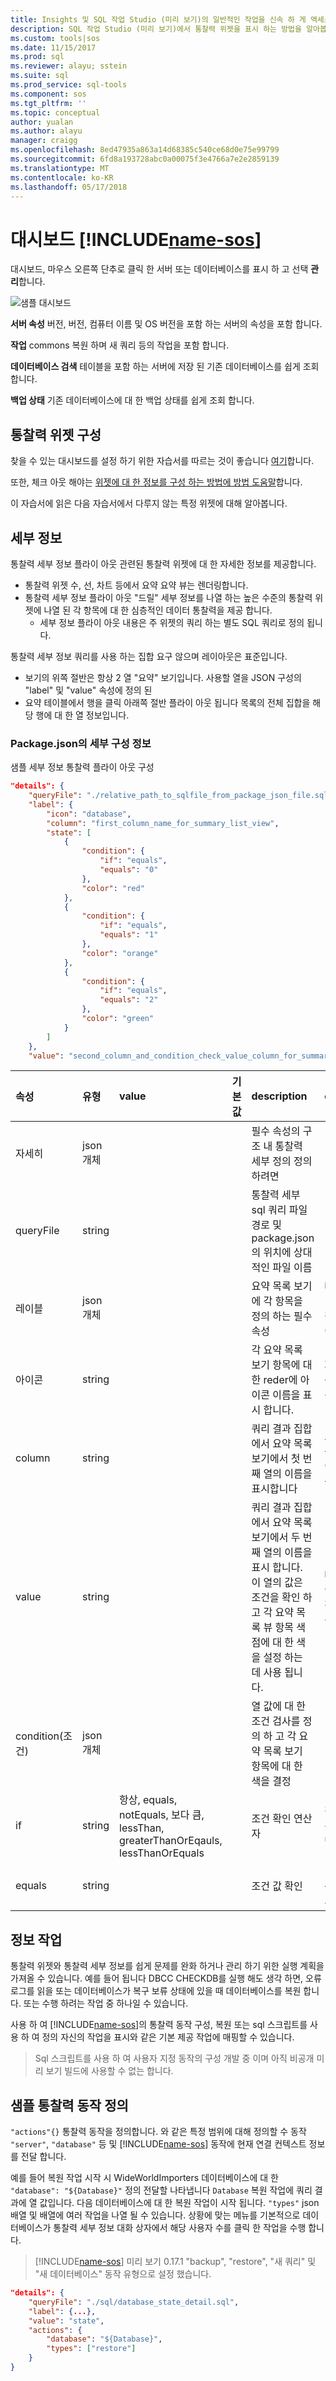 ```yaml
---
title: Insights 및 SQL 작업 Studio (미리 보기)의 일반적인 작업을 신속 하 게 액세스할 | Microsoft Docs
description: SQL 작업 Studio (미리 보기)에서 통찰력 위젯을 표시 하는 방법을 알아봅니다.
ms.custom: tools|sos
ms.date: 11/15/2017
ms.prod: sql
ms.reviewer: alayu; sstein
ms.suite: sql
ms.prod_service: sql-tools
ms.component: sos
ms.tgt_pltfrm: ''
ms.topic: conceptual
author: yualan
ms.author: alayu
manager: craigg
ms.openlocfilehash: 8ed47935a863a14d68385c540ce68d0e75e99799
ms.sourcegitcommit: 6fd8a193728abc0a00075f3e4766a7e2e2859139
ms.translationtype: MT
ms.contentlocale: ko-KR
ms.lasthandoff: 05/17/2018
---
```

# <a name="dashboards-in-includename-sosincludesname-sos-shortmd"></a>대시보드 [!INCLUDE[name-sos](../includes/name-sos-short.md)]

대시보드, 마우스 오른쪽 단추로 클릭 한 서버 또는 데이터베이스를 표시 하 고 선택 **관리**합니다.

![샘플 대시보드](media/dashboards/sample-dashboard.png)

**서버 속성** 버전, 버전, 컴퓨터 이름 및 OS 버전을 포함 하는 서버의 속성을 포함 합니다.

**작업** commons 복원 하며 새 쿼리 등의 작업을 포함 합니다.

**데이터베이스 검색** 테이블을 포함 하는 서버에 저장 된 기존 데이터베이스를 쉽게 조회 합니다.

**백업 상태** 기존 데이터베이스에 대 한 백업 상태를 쉽게 조회 합니다.

## <a name="configuring-insight-widgets"></a>통찰력 위젯 구성
찾을 수 있는 대시보드를 설정 하기 위한 자습서를 따르는 것이 좋습니다 [여기](tutorial-build-custom-insight-sql-server.md)합니다.

또한, 체크 아웃 해야는 [위젯에 대 한 정보를 구성 하는 방법에 방법 도움말]()합니다.

이 자습서에 읽은 다음 자습서에서 다루지 않는 특정 위젯에 대해 알아봅니다.

## <a name="insight-detail"></a>세부 정보
통찰력 세부 정보 플라이 아웃 관련된 통찰력 위젯에 대 한 자세한 정보를 제공합니다. 
- 통찰력 위젯 수, 선, 차트 등에서 요약 요약 뷰는 렌더링합니다. 
- 통찰력 세부 정보 플라이 아웃 "드릴" 세부 정보를 나열 하는 높은 수준의 통찰력 위젯에 나열 된 각 항목에 대 한 심층적인 데이터 통찰력을 제공 합니다. 
  - 세부 정보 플라이 아웃 내용은 주 위젯의 쿼리 하는 별도 SQL 쿼리로 정의 됩니다. 

통찰력 세부 정보 쿼리를 사용 하는 집합 요구 않으며 레이아웃은 표준입니다.
- 보기의 위쪽 절반은 항상 2 열 "요약" 보기입니다. 사용할 열을 JSON 구성의 "label" 및 "value" 속성에 정의 된
- 요약 테이블에서 행을 클릭 아래쪽 절반 플라이 아웃 됩니다 목록의 전체 집합을 해당 행에 대 한 열 정보입니다.

### <a name="insight-detail-configuration-in-packagejson"></a>Package.json의 세부 구성 정보

샘플 세부 정보 통찰력 플라이 아웃 구성
```json
"details": {
    "queryFile": "./relative_path_to_sqlfile_from_package_json_file.sql",
    "label": {
        "icon": "database",
        "column": "first_column_name_for_summary_list_view",
        "state": [
            {
                "condition": {
                    "if": "equals",
                    "equals": "0"
                },
                "color": "red"
            },
            {
                "condition": {
                    "if": "equals",
                    "equals": "1"
                },
                "color": "orange"
            },
            {
                "condition": {
                    "if": "equals",
                    "equals": "2"
                },
                "color": "green"
            }
        ]
    },
    "value": "second_column_and_condition_check_value_column_for_summary_list_view",
```
|속성|유형|value|기본값|description|comment|
|:---|:---|:---|:---|:---|:---|
|자세히|json 개체|||필수 속성의 구조 내 통찰력 세부 정의 정의 하려면||
|queryFile|string|||통찰력 세부 sql 쿼리 파일 경로 및 package.json의 위치에 상대적인 파일 이름||
|레이블|json 개체|||요약 목록 보기에 각 항목을 정의 하는 필수 속성|나중에 'summaryList'와 같은 변경 하려면이 속성의 이름|
|아이콘|string|||각 요약 목록 보기 항목에 대 한 reder에 아이콘 이름을 표시 합니다.|지원 되는 아이콘 목록 (tbd) 문서화 됩니다.|
|column|string|||쿼리 결과 집합에서 요약 목록 보기에서 첫 번째 열의 이름을 표시합니다|보다 알기 쉬운 이름으로이 속성의 이름을 변경할 수는 나중에|
|value|string|||쿼리 결과 집합에서 요약 목록 보기에서 두 번째 열의 이름을 표시 합니다. 이 열의 값은 조건을 확인 하 고 각 요약 목록 뷰 항목 색 점에 대 한 색을 설정 하는 데 사용 됩니다.|나중에이 속성의 이름을 보다 직관적인 값으로 변경 됩니다.|
|condition(조건)|json 개체|||열 값에 대 한 조건 검사를 정의 하 고 각 요약 목록 보기 항목에 대 한 색을 결정||
|if|string|항상, equals, notEquals, 보다 큼, lessThan, greaterThanOrEqauls, lessThanOrEquals||조건 확인 연산자|같음 연산자는 속성 이름을 나중에 변경 됩니다.|
|equals|string|||조건 값 확인|'value' 하도록이 속성 이름이 변경 되는 나중에|

## <a name="insight-actions"></a>정보 작업
통찰력 위젯와 통찰력 세부 정보를 쉽게 문제를 완화 하거나 관리 하기 위한 실행 계획을 가져올 수 있습니다. 예를 들어 됩니다 DBCC CHECKDB를 실행 해도 생각 하면, 오류 로그를 읽을 또는 데이터베이스가 복구 보류 상태에 있을 때 데이터베이스를 복원 합니다. 또는 수행 하려는 작업 중 하나일 수 있습니다.

사용 하 여 [!INCLUDE[name-sos](../includes/name-sos-short.md)]의 통찰력 동작 구성, 복원 또는 sql 스크립트를 사용 하 여 정의 자신의 작업을 표시와 같은 기본 제공 작업에 매핑할 수 있습니다.

> Sql 스크립트를 사용 하 여 사용자 지정 동작의 구성 개발 중 이며 아직 비공개 미리 보기 빌드에 사용할 수 없는 합니다.

## <a name="sample-insight-action-definition"></a>샘플 통찰력 동작 정의

```"actions"{}``` 통찰력 동작을 정의합니다. 와 같은 특정 범위에 대해 정의할 수 동작 ```"server"```, ```"database"``` 등 및 [!INCLUDE[name-sos](../includes/name-sos-short.md)] 동작에 현재 연결 컨텍스트 정보를 전달 합니다. 

예를 들어 복원 작업 시작 시 WideWorldImporters 데이터베이스에 대 한 ```"database": "${Database}"``` 정의 전달할 나타냅니다 ```Database``` 복원 작업에 쿼리 결과에 열 값입니다. 다음 데이터베이스에 대 한 복원 작업이 시작 됩니다. ```"types"``` json 배열 및 배열에 여러 작업을 나열 될 수 있습니다. 상황에 맞는 메뉴를 기본적으로 데이터베이스가 통찰력 세부 정보 대화 상자에서 해당 사용자 수를 클릭 한 작업을 수행 합니다. 

> [!INCLUDE[name-sos](../includes/name-sos-short.md)] 미리 보기 0.17.1 "backup", "restore", "새 쿼리" 및 "새 데이터베이스" 동작 유형으로 설정 했습니다.

```json
"details": {
    "queryFile": "./sql/database_state_detail.sql",
    "label": {...},
    "value": "state",
    "actions": {
        "database": "${Database}",
        "types": ["restore"]
    }
}
```

